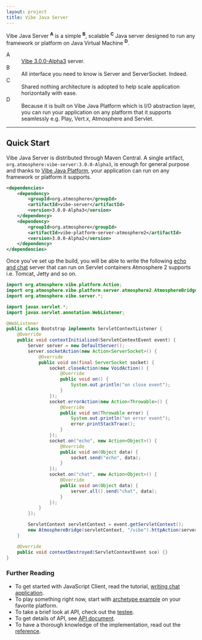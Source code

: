 ```yaml
---
layout: project
title: Vibe Java Server
---
```


Vibe Java Server <sup><strong>A</strong></sup> is a simple <sup><strong>B</strong></sup>, scalable <sup><strong>C</strong></sup> Java server designed to run any framework or platform on Java Virtual Machine <sup><strong>D</strong></sup>.

<dl>
    <dt>A</dt>
    <dd><a href="/projects/vibe-protocol/3.0.0-Alpha3">Vibe 3.0.0-Alpha3</a> server.</dd>
    <dt>B</dt>
    <dd>All interface you need to know is Server and ServerSocket. Indeed.</dd>
    <dt>C</dt>
    <dd>Shared nothing architecture is adopted to help scale application horizontally with ease.</dd>
    <dt>D</dt>
    <dd>Because it is built on Vibe Java Platform which is I/O abstraction layer, you can run your application on any platform that it supports seamlessly e.g. Play, Vert.x, Atmosphere and Servlet.</dd>
</dl> 

---

## Quick Start
Vibe Java Server is distributed through Maven Central. A single artifact, <code>org.atmosphere:vibe-server:3.0.0-Alpha3</code>, is enough for general purpose and thanks to [Vibe Java Platform](/projects/vibe-java-platform/), your application can run on any framework or platform it supports.

```xml
<dependencies>
    <dependency>
        <groupId>org.atmosphere</groupId>
        <artifactId>vibe-server</artifactId>
        <version>3.0.0-Alpha3</version>
    </dependency>
    <dependency>
        <groupId>org.atmosphere</groupId>
        <artifactId>vibe-platform-server-atmosphere2</artifactId>
        <version>3.0.0-Alpha2</version>
    </dependency>
</dependencies>
```

Once you've set up the build, you will be able to write the following [echo and chat](/projects/vibe-protocol/3.0.0-Alpha3/api/#module--vibe-protocol-) server that can run on Servlet containers Atmosphere 2 supports i.e. Tomcat, Jetty and so on.

```java
import org.atmosphere.vibe.platform.Action;
import org.atmosphere.vibe.platform.server.atmosphere2.AtmosphereBridge;
import org.atmosphere.vibe.server.*;

import javax.servlet.*;
import javax.servlet.annotation.WebListener;

@WebListener
public class Bootstrap implements ServletContextListener {
    @Override
    public void contextInitialized(ServletContextEvent event) {
        Server server = new DefaultServer();
        server.socketAction(new Action<ServerSocket>() {
            @Override
            public void on(final ServerSocket socket) {
                socket.closeAction(new VoidAction() {
                    @Override
                    public void on() {
                        System.out.println("on close event");
                    }
                });
                socket.errorAction(new Action<Throwable>() {
                    @Override
                    public void on(Throwable error) {
                        System.out.println("on error event");
                        error.printStackTrace();
                    }
                });
                socket.on("echo", new Action<Object>() {
                    @Override
                    public void on(Object data) {
                        socket.send("echo", data);
                    }
                });
                socket.on("chat", new Action<Object>() {
                    @Override
                    public void on(Object data) {
                        server.all().send("chat", data);
                    }
                });
            }
        });

        ServletContext servletContext = event.getServletContext();
        new AtmosphereBridge(servletContext, "/vibe").httpAction(server.httpAction()).websocketAction(server.websocketAction());
    }

    @Override
    public void contextDestroyed(ServletContextEvent sce) {}
}
```

### Further Reading

* To get started with JavaScript Client, read the tutorial, [writing chat application](/blog/writing-chat-application/).
* To play something right now, start with [archetype example](https://github.com/vibe-project/vibe-examples/tree/master/archetype/vibe-java-server) on your favorite platform.
* To take a brief look at API, check out the [testee](https://github.com/vibe-project/vibe-java-server/blob/v3.0.0-Alpha3/server/src/test/java/org/atmosphere/vibe/server/ProtocolTest.java#L32-L87).
* To get details of API, see [API document](/projects/vibe-java-server/3.0.0-Alpha3/apidocs/).
* To have a thorough knowledge of the implementation, read out the [reference](/projects/vibe-java-server/3.0.0-Alpha3/reference/).